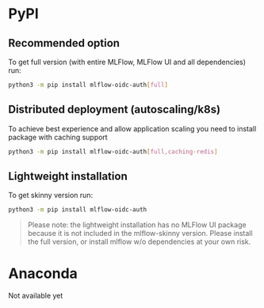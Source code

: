 # PyPI

## Recommended option
To get full version (with entire MLFlow, MLFlow UI and all dependencies) run:

```bash
python3 -m pip install mlflow-oidc-auth[full]
```

## Distributed deployment (autoscaling/k8s)

To achieve best experience and allow application scaling you need to install package with caching support

```bash
python3 -m pip install mlflow-oidc-auth[full,caching-redis]
```

## Lightweight installation

To get skinny version run:

```bash
python3 -m pip install mlflow-oidc-auth
```

> Please note: the lightweight installation has no MLFlow UI package because it is not included in the mlflow-skinny version. Please install the full version, or install mlflow w/o dependencies at your own risk.

# Anaconda

Not available yet
